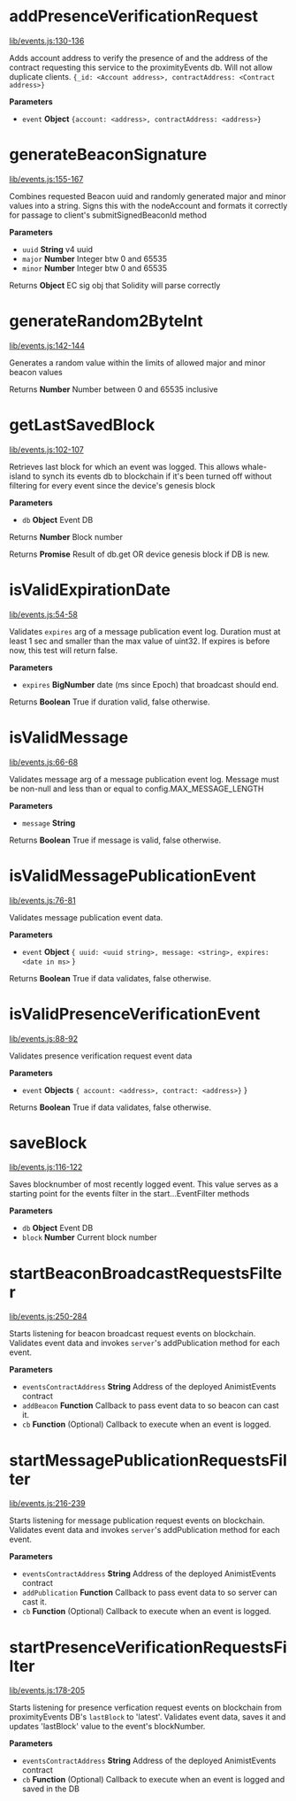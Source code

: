 # addPresenceVerificationRequest

[lib/events.js:130-136](https://github.com/animist-io/whale-island/blob/14c2dc85df08f5ad1b2c55837074a93eee7edb6a/lib/events.js#L130-L136 "Source code on GitHub")

Adds account address to verify the presence of and the address of the contract requesting this service 
to the proximityEvents db. Will not allow duplicate clients.
`{_id: <Account address>, contractAddress: <Contract address>}`

**Parameters**

-   `event` **Object** `{account: <address>, contractAddress: <address>}`

# generateBeaconSignature

[lib/events.js:155-167](https://github.com/animist-io/whale-island/blob/14c2dc85df08f5ad1b2c55837074a93eee7edb6a/lib/events.js#L155-L167 "Source code on GitHub")

Combines requested Beacon uuid and randomly generated major and minor
values into a string. Signs this with the nodeAccount and formats it correctly
for passage to client's submitSignedBeaconId method

**Parameters**

-   `uuid` **String** v4 uuid
-   `major` **Number** Integer btw 0 and 65535
-   `minor` **Number** Integer btw 0 and 65535

Returns **Object** EC sig obj that Solidity will parse correctly

# generateRandom2ByteInt

[lib/events.js:142-144](https://github.com/animist-io/whale-island/blob/14c2dc85df08f5ad1b2c55837074a93eee7edb6a/lib/events.js#L142-L144 "Source code on GitHub")

Generates a random value within the limits of allowed major and minor beacon values

Returns **Number** Number between 0 and 65535 inclusive

# getLastSavedBlock

[lib/events.js:102-107](https://github.com/animist-io/whale-island/blob/14c2dc85df08f5ad1b2c55837074a93eee7edb6a/lib/events.js#L102-L107 "Source code on GitHub")

Retrieves last block for which an event was logged. This allows whale-island to synch its 
events db to blockchain if it's been turned off without filtering for every event since
the device's genesis block

**Parameters**

-   `db` **Object** Event DB

Returns **Number** Block number

Returns **Promise** Result of db.get OR device genesis block if DB is new.

# isValidExpirationDate

[lib/events.js:54-58](https://github.com/animist-io/whale-island/blob/14c2dc85df08f5ad1b2c55837074a93eee7edb6a/lib/events.js#L54-L58 "Source code on GitHub")

Validates `expires` arg of a message publication event log. Duration must at least 1 sec and 
smaller than the max value of uint32. If expires is before now, this test will return false.

**Parameters**

-   `expires` **BigNumber** date (ms since Epoch) that broadcast should end.

Returns **Boolean** True if duration valid, false otherwise.

# isValidMessage

[lib/events.js:66-68](https://github.com/animist-io/whale-island/blob/14c2dc85df08f5ad1b2c55837074a93eee7edb6a/lib/events.js#L66-L68 "Source code on GitHub")

Validates message arg of a message publication event log. Message must be non-null and
less than or equal to config.MAX_MESSAGE_LENGTH

**Parameters**

-   `message` **String** 

Returns **Boolean** True if message is valid, false otherwise.

# isValidMessagePublicationEvent

[lib/events.js:76-81](https://github.com/animist-io/whale-island/blob/14c2dc85df08f5ad1b2c55837074a93eee7edb6a/lib/events.js#L76-L81 "Source code on GitHub")

Validates message publication event data.

**Parameters**

-   `event` **Object** `{ uuid: <uuid string>, message: <string>, expires: <date in ms>` }

Returns **Boolean** True if data validates, false otherwise.

# isValidPresenceVerificationEvent

[lib/events.js:88-92](https://github.com/animist-io/whale-island/blob/14c2dc85df08f5ad1b2c55837074a93eee7edb6a/lib/events.js#L88-L92 "Source code on GitHub")

Validates presence verification request event data

**Parameters**

-   `event` **Objects** `{ account: <address>, contract: <address>}` }

Returns **Boolean** True if data validates, false otherwise.

# saveBlock

[lib/events.js:116-122](https://github.com/animist-io/whale-island/blob/14c2dc85df08f5ad1b2c55837074a93eee7edb6a/lib/events.js#L116-L122 "Source code on GitHub")

Saves blocknumber of most recently logged event. This value serves as a starting point for the 
events filter in the start...EventFilter methods

**Parameters**

-   `db` **Object** Event DB
-   `block` **Number** Current block number

# startBeaconBroadcastRequestsFilter

[lib/events.js:250-284](https://github.com/animist-io/whale-island/blob/14c2dc85df08f5ad1b2c55837074a93eee7edb6a/lib/events.js#L250-L284 "Source code on GitHub")

Starts listening for beacon broadcast request events on blockchain. Validates event data and invokes `server`'s 
addPublication method for each event.

**Parameters**

-   `eventsContractAddress` **String** Address of the deployed AnimistEvents contract
-   `addBeacon` **Function** Callback to pass event data to so beacon can cast it.
-   `cb` **Function** (Optional) Callback to execute when an event is logged.

# startMessagePublicationRequestsFilter

[lib/events.js:216-239](https://github.com/animist-io/whale-island/blob/14c2dc85df08f5ad1b2c55837074a93eee7edb6a/lib/events.js#L216-L239 "Source code on GitHub")

Starts listening for message publication request events on blockchain. Validates event data and invokes `server`'s 
addPublication method for each event.

**Parameters**

-   `eventsContractAddress` **String** Address of the deployed AnimistEvents contract
-   `addPublication` **Function** Callback to pass event data to so server can cast it.
-   `cb` **Function** (Optional) Callback to execute when an event is logged.

# startPresenceVerificationRequestsFilter

[lib/events.js:178-205](https://github.com/animist-io/whale-island/blob/14c2dc85df08f5ad1b2c55837074a93eee7edb6a/lib/events.js#L178-L205 "Source code on GitHub")

Starts listening for presence verfication request events on blockchain from proximityEvents DB's 
`lastBlock` to 'latest'. Validates event data, saves it and updates 'lastBlock' value to the 
event's blockNumber.

**Parameters**

-   `eventsContractAddress` **String** Address of the deployed AnimistEvents contract
-   `cb` **Function** (Optional) Callback to execute when an event is logged and saved in the DB

